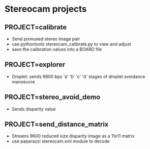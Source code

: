 Stereocam projects
==================

PROJECT=calibrate
---------------

 - Send pixmuxed stereo image pair
 - use pythontools stereocam_calibrate.py to view and adjust
 - save the calibration values into a BOARD file


PROJECT=explorer
--------------

 - Droplet: sends 9600 bps 'a' 'b' 'c' 'd' stages of droplet avoidance manoeuvre

PROJECT=stereo_avoid_demo
-----------------------

 - Sends disparity value

PROJECT=send_distance_matrix
--------------------------

 - Streams 9600 reduced size disparity image as a 11x11 matrix
 - use paparazzi stereocam.xml module to decode
